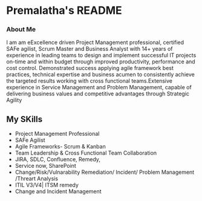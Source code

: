# Premalatha's README
### About Me
I am am eExcellence driven Project Management professional, certified SAFe agilist, Scrum Master and Business Analyst with 14+ years of experience in leading teams to design and implement successful IT projects on-time and within budget through improved productivity, performance and cost control. Demonstrated success applying agile framework best practices, technical expertise and business acumen to consistently achieve the targeted results working with cross functional teams.Extensive experience in Service Management and Problem Management, capable of delivering business values and competitive advantages through Strategic Agility
## My SKills
* Project Management Professional
* SAFe Agilist
* Agile Frameworks- Scrum & Kanban
* Team Leadership & Cross Functional Team Collaboration 
* JIRA, SDLC, Confluence, Remedy, 
* Service now, SharePoint
* Change/Risk/Vulnarability Remediation/ Incident/ Problem Management /Threart Analysis
* ITIL V3/V4| ITSM remedy
* Change and Incident Management
